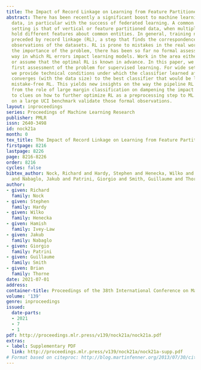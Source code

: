 ```yaml
---
title: The Impact of Record Linkage on Learning from Feature Partitioned Data
abstract: There has been recently a significant boost to machine learning with distributed
  data, in particular with the success of federated learning. A common and very challenging
  setting is that of vertical or feature partitioned data, when multiple data providers
  hold different features about common entities. In general, training needs to be
  preceded by record linkage (RL), a step that finds the correspondence between the
  observations of the datasets. RL is prone to mistakes in the real world. Despite
  the importance of the problem, there has been so far no formal assessment of the
  way in which RL errors impact learning models. Work in the area either use heuristics
  or assume that the optimal RL is known in advance. In this paper, we provide the
  first assessment of the problem for supervised learning. For wide sets of losses,
  we provide technical conditions under which the classifier learned after noisy RL
  converges (with the data size) to the best classifier that would be learned from
  mistake-free RL. This yields new insights on the way the pipeline RL + ML operates,
  from the role of large margin classification on dampening the impact of RL mistakes
  to clues on how to further optimize RL as a preprocessing step to ML. Experiments
  on a large UCI benchmark validate those formal observations.
layout: inproceedings
series: Proceedings of Machine Learning Research
publisher: PMLR
issn: 2640-3498
id: nock21a
month: 0
tex_title: The Impact of Record Linkage on Learning from Feature Partitioned Data
firstpage: 8216
lastpage: 8226
page: 8216-8226
order: 8216
cycles: false
bibtex_author: Nock, Richard and Hardy, Stephen and Henecka, Wilko and Ivey-Law, Hamish
  and Nabaglo, Jakub and Patrini, Giorgio and Smith, Guillaume and Thorne, Brian
author:
- given: Richard
  family: Nock
- given: Stephen
  family: Hardy
- given: Wilko
  family: Henecka
- given: Hamish
  family: Ivey-Law
- given: Jakub
  family: Nabaglo
- given: Giorgio
  family: Patrini
- given: Guillaume
  family: Smith
- given: Brian
  family: Thorne
date: 2021-07-01
address:
container-title: Proceedings of the 38th International Conference on Machine Learning
volume: '139'
genre: inproceedings
issued:
  date-parts:
  - 2021
  - 7
  - 1
pdf: http://proceedings.mlr.press/v139/nock21a/nock21a.pdf
extras:
- label: Supplementary PDF
  link: http://proceedings.mlr.press/v139/nock21a/nock21a-supp.pdf
# Format based on citeproc: http://blog.martinfenner.org/2013/07/30/citeproc-yaml-for-bibliographies/
---
```

